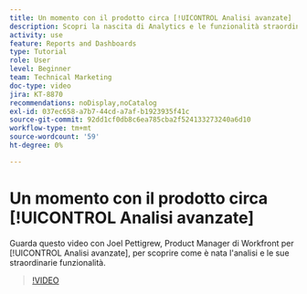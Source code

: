 ```yaml
---
title: Un momento con il prodotto circa [!UICONTROL Analisi avanzate]
description: Scopri la nascita di Analytics e le funzionalità straordinarie che rende possibili con Joel Pettigrew, product manager per [!UICONTROL Analisi avanzate].
activity: use
feature: Reports and Dashboards
type: Tutorial
role: User
level: Beginner
team: Technical Marketing
doc-type: video
jira: KT-8870
recommendations: noDisplay,noCatalog
exl-id: 037ec658-a7b7-44cd-a7af-b1923935f41c
source-git-commit: 92dd1cf0db8c6ea785cba2f524133273240a6d10
workflow-type: tm+mt
source-wordcount: '59'
ht-degree: 0%

---
```


# Un momento con il prodotto circa [!UICONTROL Analisi avanzate]

Guarda questo video con Joel Pettigrew, Product Manager di Workfront per [!UICONTROL Analisi avanzate], per scoprire come è nata l&#39;analisi e le sue straordinarie funzionalità.

>[!VIDEO](https://video.tv.adobe.com/v/335042/?quality=12&learn=on)
